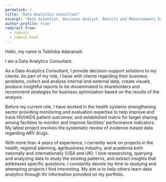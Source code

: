 ```yaml
---
permalink: /
title: "Data Analytics Consultant"
excerpt: "Data Scientist. Business Analyst. Results and Measurements Expert. Academic Researcher"
author_profile: true
redirect_from: 
  - /about/
  - /about.html
---
```


Hello, my name is Tobiloba Adaramati.

I am a Data Analytics Consultant.

As a Data Analytics Consultant, I provide decision-support solutions to my clients. As part of my role, I liaise with clients regarding their business problems, collect and analyse internal and external data, create visuals, produce insightful reports to be disseminated to shareholders and recommend strategies for business optimization based on the results of the analysis. 

Before my current role, I have worked in the health systems strengthening sector providing monitoring and evaluation expertise to help improve and track HIV/AIDS patient outcomes; and established matrix for target sharing among facilities to monitor and improve facilities’ performance indicators. My latest project involves the systematic review of evidence-based data regarding ARV drugs.

With more than 4 years of experience, I currently work on projects in the health, regional planning, agribusiness industry, and academia both nationally and internationally (USA and UK). I love researching, querying and analyzing data to study the existing patterns, and extract insights that addresses specific questions. I constantly devote my time to studying and attempting projects I find interesting. My aim is to help others learn data analytics through thr information provided on my portfolio. 
